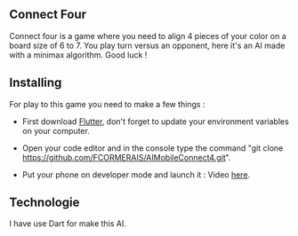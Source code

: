 ## Connect Four

Connect four is a game where you need to align 4 pieces of your color on a board size of 6 to 7. You play turn versus an opponent, here it's an AI made with a minimax algorithm. Good luck ! 


## Installing

For play to this game you need to make a few things : 

- First download [Flutter](https://docs.flutter.dev/get-started/install), don't forget to update your environment variables on your computer.

- Open your code editor and in the console type the command "git clone https://github.com/FCORMERAIS/AIMobileConnect4.git".

- Put your phone on developer mode and launch it : Video [here](https://youtu.be/aohkII1C4JY).

## Technologie

I have use Dart for make this AI.
